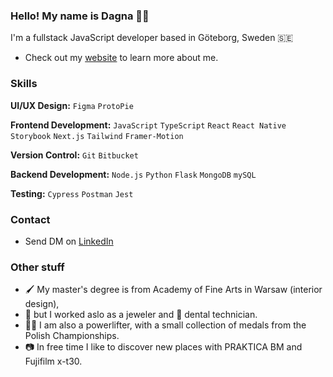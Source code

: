 ### Hello! My name is Dagna 👋🏽

I'm a fullstack JavaScript developer based in Göteborg, Sweden 🇸🇪

- Check out my [website](https://dschmidt.netlify.app/) to learn more about me.

### Skills

**UI/UX Design:** `Figma` `ProtoPie`

**Frontend Development:** `JavaScript` `TypeScript` `React` `React Native` `Storybook` `Next.js` `Tailwind` `Framer-Motion`
 
**Version Control:** `Git` `Bitbucket`

**Backend Development:** `Node.js` `Python` `Flask` `MongoDB` `mySQL`

**Testing:** `Cypress` `Postman` `Jest`

### Contact

- Send DM on [LinkedIn](https://www.linkedin.com/in/dagna-schmidt-90ba37207/)

### Other stuff
  
- 🖌️ My master's degree is from Academy of Fine Arts in Warsaw (interior design), <br/>
- 💍 but I worked aslo as a jeweler and 🦷 dental technician. <br/>
- 🏋️‍♀️ I am also a powerlifter, with a small collection of medals from the Polish Championships. <br/>
- 📷 In free time I like to discover new places with PRAKTICA BM and Fujifilm x-t30.
